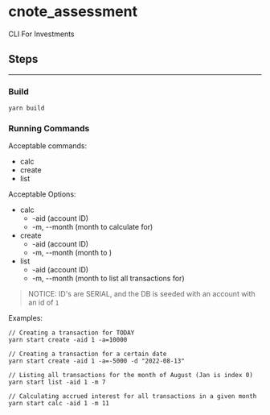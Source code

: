 # cnote_assessment

CLI For Investments

## Steps

---

### Build

```
yarn build
```

### Running Commands

Acceptable commands:

- calc
- create
- list

Acceptable Options:
- calc
    * -aid (account ID)
    * -m, --month (month to calculate for)
- create
    * -aid (account ID)
    * -m, --month (month to )
- list
    * -aid (account ID)
    * -m, --month (month to list all transactions for)

> NOTICE: ID's are SERIAL, and the DB is seeded with an account with an id of `1`

Examples:
```
// Creating a transaction for TODAY
yarn start create -aid 1 -a=10000

// Creating a transaction for a certain date
yarn start create -aid 1 -a=-5000 -d "2022-08-13"

// Listing all transactions for the month of August (Jan is index 0)
yarn start list -aid 1 -m 7

// Calculating accrued interest for all transactions in a given month
yarn start calc -aid 1 -m 11

```
